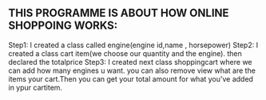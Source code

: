 ## THIS PROGRAMME IS ABOUT HOW ONLINE SHOPPOING WORKS:
Step1:
I created a class called engine(engine id,name , horsepower)
Step2:
I created a class cart item(we choose our quantity and the engine).
then declared the totalprice 
Step3:
I created next class shoppingcart where we can add how many engines u want. you can also remove view what are the items your cart.Then you can get your total amount for what you've added in ypur cartitem.
